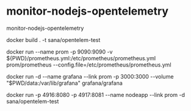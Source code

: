 # monitor-nodejs-opentelemetry
monitor-nodejs-opentelemetry

docker build . -t sana/opentelem-test

docker run --name prom -p 9090:9090 -v ${PWD}/prometheus.yml:/etc/prometheus/prometheus.yml prom/prometheus  --config.file=/etc/prometheus/prometheus.yml

docker run -d --name grafana --link prom -p 3000:3000 --volume "$PWD/data:/var/lib/grafana"  grafana/grafana

docker run -p 4916:8080 -p 4917:8081 --name nodeapp --link prom -d sana/opentelem-test
